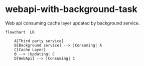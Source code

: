 # webapi-with-background-task

Web api consuming cache layer updated by background service.

```mermaid
flowchart  LR

    A[Third party service]
    B[Background service] --> |Consuming| A
    C[Cache Layer]
    B --> |Updating| C
    D[WebApi] --> |Consuming| C 


```